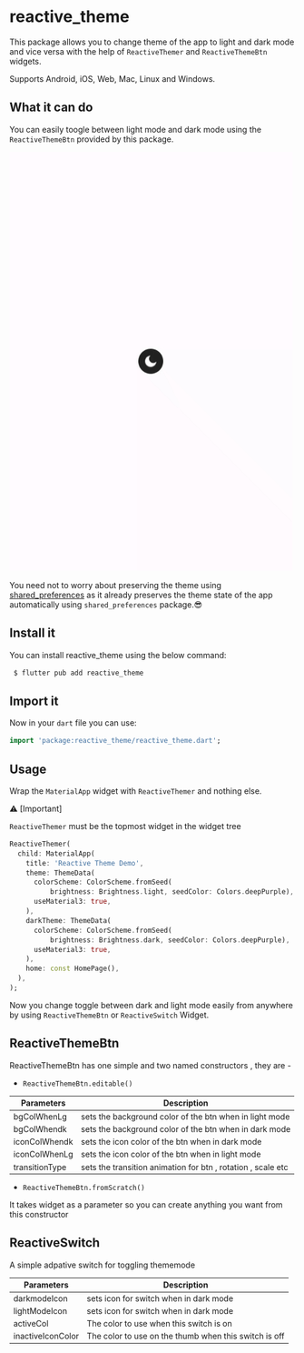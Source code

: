 # reactive_theme

This package allows you to change theme of the app to light and dark mode and vice versa
with the help of `ReactiveThemer` and `ReactiveThemeBtn` widgets.

Supports Android, iOS, Web, Mac, Linux and Windows.

## What it can do

You can easily toogle between light mode and dark mode using the `ReactiveThemeBtn` provided by
this package.

<img src="https://github.com/dev-o-los/reactive_theme/raw/main/gifs/reactive_theme_example.gif">

You need not to worry about preserving the theme using [shared_preferences](https://pub.dev/packages/shared_preferences) as it already preserves the theme state of the app automatically using `shared_preferences` package.😎

## Install it

You can install reactive_theme using the below command:

```css
 $ flutter pub add reactive_theme
```

## Import it

Now in your `dart` file you can use:

```dart
import 'package:reactive_theme/reactive_theme.dart';
```

## Usage

Wrap the `MaterialApp` widget with `ReactiveThemer` and nothing else.

⚠️ [Important]

`ReactiveThemer` must be the topmost widget in the widget tree

```dart
ReactiveThemer(
  child: MaterialApp(
    title: 'Reactive Theme Demo',
    theme: ThemeData(
      colorScheme: ColorScheme.fromSeed(
          brightness: Brightness.light, seedColor: Colors.deepPurple),
      useMaterial3: true,
    ),
    darkTheme: ThemeData(
      colorScheme: ColorScheme.fromSeed(
          brightness: Brightness.dark, seedColor: Colors.deepPurple),
      useMaterial3: true,
    ),
    home: const HomePage(),
  ),
);
```

Now you change toggle between dark and light mode easily from anywhere by using
`ReactiveThemeBtn` or `ReactiveSwitch` Widget.

## ReactiveThemeBtn

ReactiveThemeBtn has one simple and two named constructors , they are -

- `ReactiveThemeBtn.editable()`

| Parameters     | Description                                                  |
| -------------- | ------------------------------------------------------------ |
| bgColWhenLg    | sets the background color of the btn when in light mode      |
| bgColWhendk    | sets the background color of the btn when in dark mode       |
| iconColWhendk  | sets the icon color of the btn when in dark mode             |
| iconColWhenLg  | sets the icon color of the btn when in light mode            |
| transitionType | sets the transition animation for btn , rotation , scale etc |

- `ReactiveThemeBtn.fromScratch()`

It takes widget as a parameter so you can create anything you want from this constructor

## ReactiveSwitch

A simple adpative switch for toggling thememode

| Parameters        | Description                                           |
| ----------------- | ----------------------------------------------------- |
| darkmodeIcon      | sets icon for switch when in dark mode                |
| lightModeIcon     | sets icon for switch when in dark mode                |
| activeCol         | The color to use when this switch is on               |
| inactiveIconColor | The color to use on the thumb when this switch is off |
